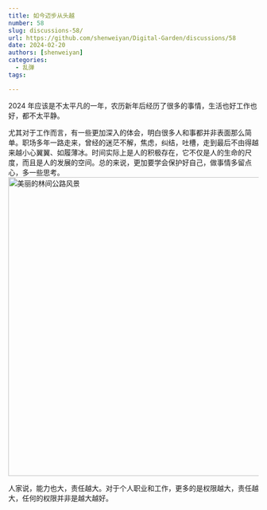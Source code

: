 ```yaml
---
title: 如今迈步从头越
number: 58
slug: discussions-58/
url: https://github.com/shenweiyan/Digital-Garden/discussions/58
date: 2024-02-20
authors: [shenweiyan]
categories: 
  - 乱弹
tags: 

---
```


2024 年应该是不太平凡的一年，农历新年后经历了很多的事情，生活也好工作也好，都不太平静。

<!-- more -->

尤其对于工作而言，有一些更加深入的体会，明白很多人和事都并非表面那么简单。职场多年一路走来，曾经的迷茫不解，焦虑，纠结，吐槽，走到最后不由得越来越小心翼翼、如履薄冰。时间实际上是人的积极存在，它不仅是人的生命的尺度，而且是人的发展的空间。总的来说，更加要学会保护好自己，做事情多留点心，多一些思考。      
<img src='https://kg.weiyan.cc/2024/08/forest-road.jpg' width=600 alt='美丽的林间公路风景'>

人家说，能力也大，责任越大。对于个人职业和工作，更多的是权限越大，责任越大，任何的权限并非是越大越好。

<script src="https://giscus.app/client.js"
	data-repo="shenweiyan/Digital-Garden"
	data-repo-id="R_kgDOKgxWlg"
	data-mapping="number"
	data-term="58"
	data-reactions-enabled="1"
	data-emit-metadata="0"
	data-input-position="bottom"
	data-theme="light"
	data-lang="zh-CN"
	crossorigin="anonymous"
	async>
</script>
